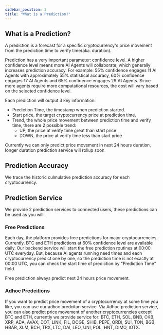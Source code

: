 ```yaml
---
sidebar_position: 2
title: "What is a Prediction?"
---
```


## What is a Prediction?
A prediction is a forecast for a specific cryptocurrency's price movement from the prediction time to verify time(aka. duration). 

Prediction has a very important parameter: confidence level. A higher confidence level means more AI Agents will collaborate, which generally increases prediction accuracy. For example: 55% confidence engages 11 AI Agents with approximately 55% statistical accuracy, 60% confidence engages 17 AI Agents and 65% confidence engages 29 AI Agents. Since more agents require more computational resources, the cost will vary based on the selected confidence level.

Each prediction will output 3 key information:
- Prediction Time, the timestamp when prediction started.
- Start price, the target cryptocurrency price at prediction time.
- Trend, the whole price movement between prediction time and verify time, there are 2 possible trend: 
  - UP, the price at verify time great than start price
  - DOWN, the price at verify time less than start price

Currently we can only predict price movement in next 24 hours duration, longer duration prediction service will rollup soon.

## Prediction Accuracy
We trace the historic culmulative prediction accuracy for each cryptocurrency.

## Prediction Service
We provide 2 prediction services to connected users, these predictions can be used as you will.

### Free Predictions
Each day, the platform provides free predictions for major cryptocurrencies. Currently, BTC and ETH predictions at 60% confidence level are available daily. Our backend service will start the free prediction routines at 00:00 UTC everyday. But, because AI agents running need times and each cryptocurrency predict one by one, so the prediction time is not exactly at 00:00 UTC, you can check the start time of prediction by "Prediction Time" field.

Free prediction always predict next 24 hours price movement.

### Adhoc Predcitions
If you want to predict price movement of a cryptocurrency at some time you like, you can use our adhoc predciton service. Via Adhoc prediction service, you can also predict price movement of another cryptocurrencies except BTC and ETH, currently we provide service for: BTC, ETH, SOL, BNB, OKB, XRP, ADA, AVAX, DOT, LINK, FIL, DOGE, SHIB, PEPE, ORDI, SUI, TON, BGB, HBAR, XLM, BCH, TRX, LTC, DAI, LEO, UNI, POL, HNT, DIMO, IOTX.